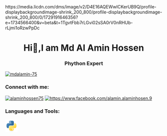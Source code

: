 <div> https://media.licdn.com/dms/image/v2/D4E16AQEWwICKerUB9Q/profile-displaybackgroundimage-shrink_200_800/profile-displaybackgroundimage-shrink_200_800/0/1729191646356?e=1734566400&v=beta&t=1TgvtFbb7rLGvi02sSA0rV0nRHUb-rLjmi1oRzwPpDc </div>
<h1 align="center">Hi👋,I am Md Al Amin Hossen</h1>
<h3 align="center">Phython Expert</h3>

<p align="left"> <a href="https://github.com/ryo-ma/github-profile-trophy"><img src="https://github-profile-trophy.vercel.app/?username=mdalamin-75" alt="mdalamin-75" /></a> </p>

<h3 align="left">Connect with me:</h3>
<p align="left">
<a href="https://linkedin.com/in/alaminhossen75" target="blank"><img align="center" src="https://raw.githubusercontent.com/rahuldkjain/github-profile-readme-generator/master/src/images/icons/Social/linked-in-alt.svg" alt="alaminhossen75" height="30" width="40" /></a>
<a href="https://fb.com/https://www.facebook.com/alamin.alaminhosen.9" target="blank"><img align="center" src="https://raw.githubusercontent.com/rahuldkjain/github-profile-readme-generator/master/src/images/icons/Social/facebook.svg" alt="https://www.facebook.com/alamin.alaminhosen.9" height="30" width="40" /></a>
</p>

<h3 align="left">Languages and Tools:</h3>
<p align="left"> <a href="https://www.python.org" target="_blank" rel="noreferrer"> <img src="https://raw.githubusercontent.com/devicons/devicon/master/icons/python/python-original.svg" alt="python" width="40" height="40"/> </a> </p>
